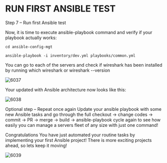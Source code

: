 # RUN FIRST ANSIBLE TEST

Step 7 – Run first Ansible test

Now, it is time to execute ansible-playbook command and verify if your playbook actually works:

```
cd ansible-config-mgt
```

```
ansible-playbook -i inventory/dev.yml playbooks/common.yml
```

You can go to each of the servers and check if wireshark has been installed by running which wireshark or wireshark --version


![6037](https://user-images.githubusercontent.com/85270361/210154560-3fa50ba8-67b4-45c8-9da1-8d9bdd45e418.PNG)


Your updated with Ansible architecture now looks like this:

![6038](https://user-images.githubusercontent.com/85270361/210154593-092a4ee2-ab8b-4212-a260-8845c3f8693a.PNG)


Optional step – Repeat once again
Update your ansible playbook with some new Ansible tasks and go through the full 
checkout -> change codes -> commit -> PR -> merge -> build -> ansible-playbook cycle again to see how easily you can manage a 
servers fleet of any size with just one command!

Congratulations
You have just automated your routine tasks by implementing your first Ansible project! There is more exciting projects ahead, so lets 
keep it moving!


![6039](https://user-images.githubusercontent.com/85270361/210154612-a005616b-7e5d-4b33-8ed2-6723aab0837c.PNG)

